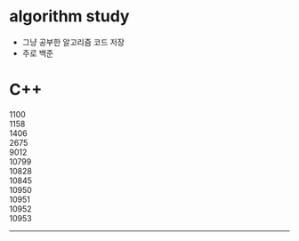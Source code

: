 # algorithm study
- 그냥 공부한 알고리즘 코드 저장  
- 주로 백준
  
  

# C++

1100  
1158  
1406  
2675  
9012  
10799  
10828  
10845  
10950  
10951  
10952  
10953  
  
  
---
